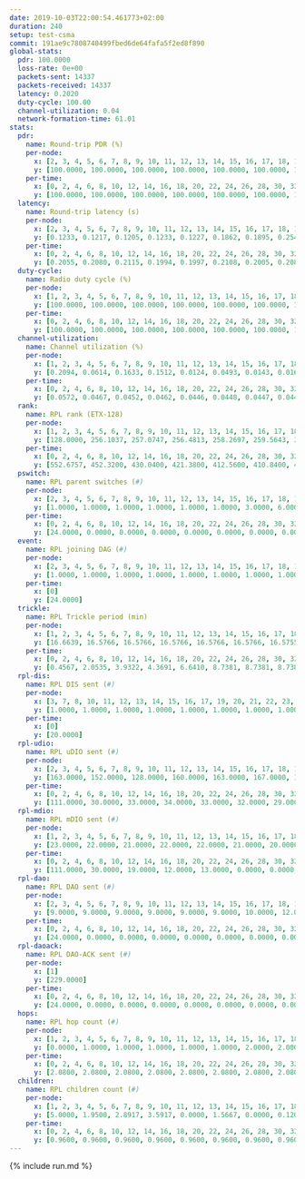 ```yaml
---
date: 2019-10-03T22:00:54.461773+02:00
duration: 240
setup: test-csma
commit: 191ae9c7808740499fbed6de64fafa5f2ed8f890
global-stats:
  pdr: 100.0000
  loss-rate: 0e+00
  packets-sent: 14337
  packets-received: 14337
  latency: 0.2020
  duty-cycle: 100.00
  channel-utilization: 0.04
  network-formation-time: 61.01
stats:
  pdr:
    name: Round-trip PDR (%)
    per-node:
      x: [2, 3, 4, 5, 6, 7, 8, 9, 10, 11, 12, 13, 14, 15, 16, 17, 18, 19, 20, 21, 22, 23, 24, 25]
      y: [100.0000, 100.0000, 100.0000, 100.0000, 100.0000, 100.0000, 100.0000, 100.0000, 100.0000, 100.0000, 100.0000, 100.0000, 100.0000, 100.0000, 100.0000, 100.0000, 100.0000, 100.0000, 100.0000, 100.0000, 100.0000, 100.0000, 100.0000, 100.0000]
    per-time:
      x: [0, 2, 4, 6, 8, 10, 12, 14, 16, 18, 20, 22, 24, 26, 28, 30, 32, 34, 36, 38, 40, 42, 44, 46, 48, 50, 52, 54, 56, 58, 60, 62, 64, 66, 68, 70, 72, 74, 76, 78, 80, 82, 84, 86, 88, 90, 92, 94, 96, 98, 100, 102, 104, 106, 108, 110, 112, 114, 116, 118, 120, 122, 124, 126, 128, 130, 132, 134, 136, 138, 140, 142, 144, 146, 148, 150, 152, 154, 156, 158, 160, 162, 164, 166, 168, 170, 172, 174, 176, 178, 180, 182, 184, 186, 188, 190, 192, 194, 196, 198, 200, 202, 204, 206, 208, 210, 212, 214, 216, 218, 220, 222, 224, 226, 228, 230, 232, 234, 236, 238]
      y: [100.0000, 100.0000, 100.0000, 100.0000, 100.0000, 100.0000, 100.0000, 100.0000, 100.0000, 100.0000, 100.0000, 100.0000, 100.0000, 100.0000, 100.0000, 100.0000, 100.0000, 100.0000, 100.0000, 100.0000, 100.0000, 100.0000, 100.0000, 100.0000, 100.0000, 100.0000, 100.0000, 100.0000, 100.0000, 100.0000, 100.0000, 100.0000, 100.0000, 100.0000, 100.0000, 100.0000, 100.0000, 100.0000, 100.0000, 100.0000, 100.0000, 100.0000, 100.0000, 100.0000, 100.0000, 100.0000, 100.0000, 100.0000, 100.0000, 100.0000, 100.0000, 100.0000, 100.0000, 100.0000, 100.0000, 100.0000, 100.0000, 100.0000, 100.0000, 100.0000, 100.0000, 100.0000, 100.0000, 100.0000, 100.0000, 100.0000, 100.0000, 100.0000, 100.0000, 100.0000, 100.0000, 100.0000, 100.0000, 100.0000, 100.0000, 100.0000, 100.0000, 100.0000, 100.0000, 100.0000, 100.0000, 100.0000, 100.0000, 100.0000, 100.0000, 100.0000, 100.0000, 100.0000, 100.0000, 100.0000, 100.0000, 100.0000, 100.0000, 100.0000, 100.0000, 100.0000, 100.0000, 100.0000, 100.0000, 100.0000, 100.0000, 100.0000, 100.0000, 100.0000, 100.0000, 100.0000, 100.0000, 100.0000, 100.0000, 100.0000, 100.0000, 100.0000, 100.0000, 100.0000, 100.0000, 100.0000, 100.0000, 100.0000, 100.0000, 100.0000]
  latency:
    name: Round-trip latency (s)
    per-node:
      x: [2, 3, 4, 5, 6, 7, 8, 9, 10, 11, 12, 13, 14, 15, 16, 17, 18, 19, 20, 21, 22, 23, 24, 25]
      y: [0.1233, 0.1217, 0.1205, 0.1233, 0.1227, 0.1862, 0.1895, 0.2548, 0.1871, 0.1983, 0.1921, 0.1891, 0.2575, 0.1902, 0.1865, 0.1921, 0.1893, 0.2597, 0.2602, 0.2632, 0.2611, 0.2613, 0.2634, 0.2640]
    per-time:
      x: [0, 2, 4, 6, 8, 10, 12, 14, 16, 18, 20, 22, 24, 26, 28, 30, 32, 34, 36, 38, 40, 42, 44, 46, 48, 50, 52, 54, 56, 58, 60, 62, 64, 66, 68, 70, 72, 74, 76, 78, 80, 82, 84, 86, 88, 90, 92, 94, 96, 98, 100, 102, 104, 106, 108, 110, 112, 114, 116, 118, 120, 122, 124, 126, 128, 130, 132, 134, 136, 138, 140, 142, 144, 146, 148, 150, 152, 154, 156, 158, 160, 162, 164, 166, 168, 170, 172, 174, 176, 178, 180, 182, 184, 186, 188, 190, 192, 194, 196, 198, 200, 202, 204, 206, 208, 210, 212, 214, 216, 218, 220, 222, 224, 226, 228, 230, 232, 234, 236, 238]
      y: [0.2055, 0.2080, 0.2115, 0.1994, 0.1997, 0.2108, 0.2005, 0.2082, 0.2040, 0.2191, 0.2016, 0.1938, 0.2141, 0.2102, 0.1993, 0.2021, 0.2010, 0.2133, 0.2042, 0.2134, 0.1997, 0.2152, 0.1999, 0.2140, 0.2088, 0.2060, 0.2089, 0.2089, 0.1971, 0.2061, 0.2026, 0.2042, 0.1948, 0.1954, 0.2061, 0.1976, 0.1951, 0.2056, 0.2028, 0.2016, 0.1998, 0.2066, 0.2029, 0.2022, 0.2046, 0.2008, 0.2017, 0.1966, 0.2050, 0.2012, 0.1956, 0.2011, 0.2059, 0.1953, 0.1994, 0.2019, 0.1893, 0.2132, 0.2087, 0.1936, 0.2089, 0.2104, 0.2093, 0.2048, 0.2053, 0.1958, 0.1972, 0.2044, 0.1998, 0.2025, 0.1916, 0.1989, 0.2159, 0.2090, 0.2029, 0.2031, 0.1975, 0.2014, 0.1979, 0.1952, 0.1974, 0.1936, 0.1926, 0.1980, 0.2021, 0.2022, 0.1983, 0.1906, 0.1967, 0.1979, 0.2023, 0.1939, 0.1980, 0.1998, 0.1891, 0.2044, 0.2018, 0.1993, 0.2002, 0.1947, 0.1925, 0.2025, 0.2006, 0.1987, 0.2027, 0.2024, 0.1998, 0.1990, 0.1964, 0.2028, 0.1920, 0.1961, 0.2087, 0.1950, 0.1930, 0.2051, 0.2135, 0.2112, 0.1965, 0.2121]
  duty-cycle:
    name: Radio duty cycle (%)
    per-node:
      x: [1, 2, 3, 4, 5, 6, 7, 8, 9, 10, 11, 12, 13, 14, 15, 16, 17, 18, 19, 20, 21, 22, 23, 24, 25]
      y: [100.0000, 100.0000, 100.0000, 100.0000, 100.0000, 100.0000, 100.0000, 100.0000, 100.0000, 100.0000, 100.0000, 100.0000, 100.0000, 100.0000, 100.0000, 100.0000, 100.0000, 100.0000, 100.0000, 100.0000, 100.0000, 100.0000, 100.0000, 100.0000, 100.0000]
    per-time:
      x: [0, 2, 4, 6, 8, 10, 12, 14, 16, 18, 20, 22, 24, 26, 28, 30, 32, 34, 36, 38, 40, 42, 44, 46, 48, 50, 52, 54, 56, 58, 60, 62, 64, 66, 68, 70, 72, 74, 76, 78, 80, 82, 84, 86, 88, 90, 92, 94, 96, 98, 100, 102, 104, 106, 108, 110, 112, 114, 116, 118, 120, 122, 124, 126, 128, 130, 132, 134, 136, 138, 140, 142, 144, 146, 148, 150, 152, 154, 156, 158, 160, 162, 164, 166, 168, 170, 172, 174, 176, 178, 180, 182, 184, 186, 188, 190, 192, 194, 196, 198, 200, 202, 204, 206, 208, 210, 212, 214, 216, 218, 220, 222, 224, 226, 228, 230, 232, 234, 236, 238, 240]
      y: [100.0000, 100.0000, 100.0000, 100.0000, 100.0000, 100.0000, 100.0000, 100.0000, 100.0000, 100.0000, 100.0000, 100.0000, 100.0000, 100.0000, 100.0000, 100.0000, 100.0000, 100.0000, 100.0000, 100.0000, 100.0000, 100.0000, 100.0000, 100.0000, 100.0000, 100.0000, 100.0000, 100.0000, 100.0000, 100.0000, 100.0000, 100.0000, 100.0000, 100.0000, 100.0000, 100.0000, 100.0000, 100.0000, 100.0000, 100.0000, 100.0000, 100.0000, 100.0000, 100.0000, 100.0000, 100.0000, 100.0000, 100.0000, 100.0000, 100.0000, 100.0000, 100.0000, 100.0000, 100.0000, 100.0000, 100.0000, 100.0000, 100.0000, 100.0000, 100.0000, 100.0000, 100.0000, 100.0000, 100.0000, 100.0000, 100.0000, 100.0000, 100.0000, 100.0000, 100.0000, 100.0000, 100.0000, 100.0000, 100.0000, 100.0000, 100.0000, 100.0000, 100.0000, 100.0000, 100.0000, 100.0000, 100.0000, 100.0000, 100.0000, 100.0000, 100.0000, 100.0000, 100.0000, 100.0000, 100.0000, 100.0000, 100.0000, 100.0000, 100.0000, 100.0000, 100.0000, 100.0000, 100.0000, 100.0000, 100.0000, 100.0000, 100.0000, 100.0000, 100.0000, 100.0000, 100.0000, 100.0000, 100.0000, 100.0000, 100.0000, 100.0000, 100.0000, 100.0000, 100.0000, 100.0000, 100.0000, 100.0000, 100.0000, 100.0000, 100.0000, null]
  channel-utilization:
    name: Channel utilization (%)
    per-node:
      x: [1, 2, 3, 4, 5, 6, 7, 8, 9, 10, 11, 12, 13, 14, 15, 16, 17, 18, 19, 20, 21, 22, 23, 24, 25]
      y: [0.2094, 0.0614, 0.1633, 0.1512, 0.0124, 0.0493, 0.0143, 0.0166, 0.0137, 0.0401, 0.0190, 0.0244, 0.0303, 0.0140, 0.0252, 0.0584, 0.0207, 0.0949, 0.0150, 0.0144, 0.0140, 0.0140, 0.0161, 0.0141, 0.0142]
    per-time:
      x: [0, 2, 4, 6, 8, 10, 12, 14, 16, 18, 20, 22, 24, 26, 28, 30, 32, 34, 36, 38, 40, 42, 44, 46, 48, 50, 52, 54, 56, 58, 60, 62, 64, 66, 68, 70, 72, 74, 76, 78, 80, 82, 84, 86, 88, 90, 92, 94, 96, 98, 100, 102, 104, 106, 108, 110, 112, 114, 116, 118, 120, 122, 124, 126, 128, 130, 132, 134, 136, 138, 140, 142, 144, 146, 148, 150, 152, 154, 156, 158, 160, 162, 164, 166, 168, 170, 172, 174, 176, 178, 180, 182, 184, 186, 188, 190, 192, 194, 196, 198, 200, 202, 204, 206, 208, 210, 212, 214, 216, 218, 220, 222, 224, 226, 228, 230, 232, 234, 236, 238, 240]
      y: [0.0572, 0.0467, 0.0452, 0.0462, 0.0446, 0.0448, 0.0447, 0.0449, 0.0438, 0.0490, 0.0460, 0.0416, 0.0428, 0.0484, 0.0544, 0.0435, 0.0449, 0.0442, 0.0465, 0.0417, 0.0441, 0.0430, 0.0438, 0.0461, 0.0456, 0.0447, 0.0448, 0.0464, 0.0480, 0.0474, 0.0445, 0.0451, 0.0454, 0.0442, 0.0450, 0.0438, 0.0426, 0.0430, 0.0458, 0.0429, 0.0442, 0.0433, 0.0490, 0.0489, 0.0443, 0.0475, 0.0433, 0.0441, 0.0433, 0.0465, 0.0440, 0.0402, 0.0450, 0.0433, 0.0454, 0.0434, 0.0462, 0.0481, 0.0470, 0.0441, 0.0443, 0.0458, 0.0450, 0.0458, 0.0447, 0.0430, 0.0400, 0.0431, 0.0452, 0.0440, 0.0442, 0.0471, 0.0440, 0.0451, 0.0457, 0.0449, 0.0404, 0.0449, 0.0462, 0.0439, 0.0415, 0.0452, 0.0437, 0.0420, 0.0449, 0.0509, 0.0467, 0.0444, 0.0418, 0.0452, 0.0444, 0.0463, 0.0420, 0.0421, 0.0452, 0.0435, 0.0427, 0.0468, 0.0407, 0.0448, 0.0481, 0.0434, 0.0430, 0.0428, 0.0441, 0.0427, 0.0459, 0.0420, 0.0443, 0.0427, 0.0416, 0.0441, 0.0436, 0.0459, 0.0479, 0.0417, 0.0472, 0.0477, 0.0471, 0.0411, null]
  rank:
    name: RPL rank (ETX-128)
    per-node:
      x: [1, 2, 3, 4, 5, 6, 7, 8, 9, 10, 11, 12, 13, 14, 15, 16, 17, 18, 19, 20, 21, 22, 23, 24, 25]
      y: [128.0000, 256.1037, 257.0747, 256.4813, 258.2697, 259.5643, 388.0373, 390.3580, 517.8415, 387.4440, 444.2438, 391.5496, 388.0207, 520.3171, 402.8465, 392.3361, 398.2905, 396.8631, 530.9672, 521.6449, 531.9095, 519.0207, 534.0996, 531.1245, 530.5145]
    per-time:
      x: [0, 2, 4, 6, 8, 10, 12, 14, 16, 18, 20, 22, 24, 26, 28, 30, 32, 34, 36, 38, 40, 42, 44, 46, 48, 50, 52, 54, 56, 58, 60, 62, 64, 66, 68, 70, 72, 74, 76, 78, 80, 82, 84, 86, 88, 90, 92, 94, 96, 98, 100, 102, 104, 106, 108, 110, 112, 114, 116, 118, 120, 122, 124, 126, 128, 130, 132, 134, 136, 138, 140, 142, 144, 146, 148, 150, 152, 154, 156, 158, 160, 162, 164, 166, 168, 170, 172, 174, 176, 178, 180, 182, 184, 186, 188, 190, 192, 194, 196, 198, 200, 202, 204, 206, 208, 210, 212, 214, 216, 218, 220, 222, 224, 226, 228, 230, 232, 234, 236, 238, 240]
      y: [552.6757, 452.3200, 430.0400, 421.3800, 412.5600, 410.8400, 407.9200, 405.8000, 406.8800, 408.9000, 407.4600, 405.3600, 404.0000, 408.1400, 407.2000, 405.2800, 406.7400, 406.5200, 405.2000, 408.1200, 406.6400, 406.6400, 406.8600, 408.9200, 407.2400, 408.1400, 406.9400, 407.3529, 403.0600, 403.4600, 404.4706, 401.4800, 402.6600, 401.8600, 402.7800, 403.1200, 408.1200, 405.2200, 403.9000, 404.4200, 405.4600, 406.9600, 404.2400, 405.8400, 406.3400, 409.8824, 408.7255, 403.6200, 404.8627, 406.1400, 407.2400, 403.8600, 403.6600, 403.0600, 405.5882, 403.6000, 403.6275, 404.4902, 399.6200, 399.9400, 398.7800, 401.0600, 399.9800, 400.5294, 399.7600, 397.3800, 397.9200, 397.6000, 399.2400, 399.4200, 399.4600, 399.2800, 399.6200, 401.8039, 404.9038, 402.1200, 402.9200, 401.7800, 402.5000, 407.0784, 405.9608, 405.4706, 402.6800, 401.7200, 403.0400, 402.4400, 403.2400, 402.3800, 403.2400, 405.3137, 404.6863, 401.0800, 401.3000, 400.2400, 398.8600, 399.0400, 399.7400, 399.0200, 402.3922, 398.5000, 399.8000, 398.7400, 399.4200, 397.1000, 397.4800, 397.4200, 399.8800, 400.5000, 401.4600, 398.5200, 397.0784, 397.4400, 398.5600, 400.5200, 401.8000, 401.8000, 400.3529, 400.7000, 407.1296, 397.3200, null]
  pswitch:
    name: RPL parent switches (#)
    per-node:
      x: [2, 3, 4, 5, 6, 7, 8, 9, 10, 11, 12, 13, 14, 15, 16, 17, 18, 19, 20, 21, 22, 23, 24, 25]
      y: [1.0000, 1.0000, 1.0000, 1.0000, 1.0000, 1.0000, 3.0000, 6.0000, 1.0000, 2.0000, 2.0000, 1.0000, 6.0000, 1.0000, 1.0000, 1.0000, 1.0000, 4.0000, 5.0000, 3.0000, 2.0000, 1.0000, 1.0000, 1.0000]
    per-time:
      x: [0, 2, 4, 6, 8, 10, 12, 14, 16, 18, 20, 22, 24, 26, 28, 30, 32, 34, 36, 38, 40, 42, 44, 46, 48, 50, 52, 54, 56, 58, 60, 62, 64, 66, 68, 70, 72, 74, 76, 78, 80, 82, 84, 86, 88, 90, 92, 94, 96, 98, 100, 102, 104, 106, 108, 110, 112, 114, 116, 118, 120, 122, 124, 126, 128, 130, 132, 134, 136, 138, 140, 142, 144, 146, 148, 150, 152, 154, 156, 158, 160, 162, 164, 166, 168, 170, 172, 174, 176, 178, 180, 182, 184, 186, 188, 190, 192, 194, 196, 198, 200, 202, 204, 206, 208, 210, 212, 214, 216, 218, 220, 222, 224, 226, 228, 230, 232, 234, 236]
      y: [24.0000, 0.0000, 0.0000, 0.0000, 0.0000, 0.0000, 0.0000, 0.0000, 0.0000, 0.0000, 0.0000, 0.0000, 0.0000, 0.0000, 0.0000, 0.0000, 0.0000, 0.0000, 0.0000, 0.0000, 0.0000, 0.0000, 0.0000, 0.0000, 0.0000, 0.0000, 0.0000, 1.0000, 0.0000, 0.0000, 1.0000, 0.0000, 0.0000, 0.0000, 0.0000, 0.0000, 0.0000, 0.0000, 0.0000, 0.0000, 0.0000, 0.0000, 0.0000, 0.0000, 0.0000, 1.0000, 1.0000, 0.0000, 1.0000, 0.0000, 0.0000, 0.0000, 0.0000, 0.0000, 1.0000, 0.0000, 1.0000, 1.0000, 0.0000, 0.0000, 0.0000, 0.0000, 0.0000, 1.0000, 0.0000, 0.0000, 0.0000, 0.0000, 0.0000, 0.0000, 0.0000, 0.0000, 0.0000, 1.0000, 2.0000, 0.0000, 0.0000, 0.0000, 0.0000, 1.0000, 1.0000, 1.0000, 0.0000, 0.0000, 0.0000, 0.0000, 0.0000, 0.0000, 0.0000, 1.0000, 1.0000, 0.0000, 0.0000, 0.0000, 0.0000, 0.0000, 0.0000, 0.0000, 1.0000, 0.0000, 0.0000, 0.0000, 0.0000, 0.0000, 0.0000, 0.0000, 0.0000, 0.0000, 0.0000, 0.0000, 1.0000, 0.0000, 0.0000, 0.0000, 0.0000, 0.0000, 1.0000, 0.0000, 4.0000]
  event:
    name: RPL joining DAG (#)
    per-node:
      x: [2, 3, 4, 5, 6, 7, 8, 9, 10, 11, 12, 13, 14, 15, 16, 17, 18, 19, 20, 21, 22, 23, 24, 25]
      y: [1.0000, 1.0000, 1.0000, 1.0000, 1.0000, 1.0000, 1.0000, 1.0000, 1.0000, 1.0000, 1.0000, 1.0000, 1.0000, 1.0000, 1.0000, 1.0000, 1.0000, 1.0000, 1.0000, 1.0000, 1.0000, 1.0000, 1.0000, 1.0000]
    per-time:
      x: [0]
      y: [24.0000]
  trickle:
    name: RPL Trickle period (min)
    per-node:
      x: [1, 2, 3, 4, 5, 6, 7, 8, 9, 10, 11, 12, 13, 14, 15, 16, 17, 18, 19, 20, 21, 22, 23, 24, 25]
      y: [16.6639, 16.5766, 16.5766, 16.5766, 16.5766, 16.5766, 16.5755, 16.5469, 16.5494, 16.5755, 16.5431, 16.5792, 16.5392, 16.5488, 16.5392, 16.5392, 16.5392, 16.5296, 16.5412, 16.5406, 16.5304, 16.5290, 16.5251, 16.5248, 16.5248]
    per-time:
      x: [0, 2, 4, 6, 8, 10, 12, 14, 16, 18, 20, 22, 24, 26, 28, 30, 32, 34, 36, 38, 40, 42, 44, 46, 48, 50, 52, 54, 56, 58, 60, 62, 64, 66, 68, 70, 72, 74, 76, 78, 80, 82, 84, 86, 88, 90, 92, 94, 96, 98, 100, 102, 104, 106, 108, 110, 112, 114, 116, 118, 120, 122, 124, 126, 128, 130, 132, 134, 136, 138, 140, 142, 144, 146, 148, 150, 152, 154, 156, 158, 160, 162, 164, 166, 168, 170, 172, 174, 176, 178, 180, 182, 184, 186, 188, 190, 192, 194, 196, 198, 200, 202, 204, 206, 208, 210, 212, 214, 216, 218, 220, 222, 224, 226, 228, 230, 232, 234, 236, 238, 240]
      y: [0.4567, 2.0535, 3.9322, 4.3691, 6.6410, 8.7381, 8.7381, 8.7381, 10.3110, 17.4763, 17.4763, 17.4763, 17.4763, 17.4763, 17.4763, 17.4763, 17.4763, 17.4763, 17.4763, 17.4763, 17.4763, 17.4763, 17.4763, 17.4763, 17.4763, 17.4763, 17.4763, 17.4763, 17.4763, 17.4763, 17.4763, 17.4763, 17.4763, 17.4763, 17.4763, 17.4763, 17.4763, 17.4763, 17.4763, 17.4763, 17.4763, 17.4763, 17.4763, 17.4763, 17.4763, 17.4763, 17.4763, 17.4763, 17.4763, 17.4763, 17.4763, 17.4763, 17.4763, 17.4763, 17.4763, 17.4763, 17.4763, 17.4763, 17.4763, 17.4763, 17.4763, 17.4763, 17.4763, 17.4763, 17.4763, 17.4763, 17.4763, 17.4763, 17.4763, 17.4763, 17.4763, 17.4763, 17.4763, 17.4763, 17.4763, 17.4763, 17.4763, 17.4763, 17.4763, 17.4763, 17.4763, 17.4763, 17.4763, 17.4763, 17.4763, 17.4763, 17.4763, 17.4763, 17.4763, 17.4763, 17.4763, 17.4763, 17.4763, 17.4763, 17.4763, 17.4763, 17.4763, 17.4763, 17.4763, 17.4763, 17.4763, 17.4763, 17.4763, 17.4763, 17.4763, 17.4763, 17.4763, 17.4763, 17.4763, 17.4763, 17.4763, 17.4763, 17.4763, 17.4763, 17.4763, 17.4763, 17.4763, 17.4763, 17.4763, 17.4763, null]
  rpl-dis:
    name: RPL DIS sent (#)
    per-node:
      x: [3, 7, 8, 10, 11, 12, 13, 14, 15, 16, 17, 19, 20, 21, 22, 23, 24, 25]
      y: [1.0000, 1.0000, 1.0000, 1.0000, 1.0000, 1.0000, 1.0000, 1.0000, 1.0000, 1.0000, 1.0000, 1.0000, 1.0000, 2.0000, 1.0000, 1.0000, 1.0000, 2.0000]
    per-time:
      x: [0]
      y: [20.0000]
  rpl-udio:
    name: RPL uDIO sent (#)
    per-node:
      x: [2, 3, 4, 5, 6, 7, 8, 9, 10, 11, 12, 13, 14, 15, 16, 17, 18, 19, 20, 21, 22, 23, 24, 25]
      y: [163.0000, 152.0000, 128.0000, 160.0000, 163.0000, 167.0000, 169.0000, 173.0000, 164.0000, 160.0000, 166.0000, 166.0000, 175.0000, 167.0000, 166.0000, 166.0000, 149.0000, 165.0000, 164.0000, 173.0000, 171.0000, 163.0000, 165.0000, 164.0000]
    per-time:
      x: [0, 2, 4, 6, 8, 10, 12, 14, 16, 18, 20, 22, 24, 26, 28, 30, 32, 34, 36, 38, 40, 42, 44, 46, 48, 50, 52, 54, 56, 58, 60, 62, 64, 66, 68, 70, 72, 74, 76, 78, 80, 82, 84, 86, 88, 90, 92, 94, 96, 98, 100, 102, 104, 106, 108, 110, 112, 114, 116, 118, 120, 122, 124, 126, 128, 130, 132, 134, 136, 138, 140, 142, 144, 146, 148, 150, 152, 154, 156, 158, 160, 162, 164, 166, 168, 170, 172, 174, 176, 178, 180, 182, 184, 186, 188, 190, 192, 194, 196, 198, 200, 202, 204, 206, 208, 210, 212, 214, 216, 218, 220, 222, 224, 226, 228, 230, 232, 234, 236, 238, 240]
      y: [111.0000, 30.0000, 33.0000, 34.0000, 33.0000, 32.0000, 29.0000, 36.0000, 33.0000, 32.0000, 36.0000, 34.0000, 31.0000, 32.0000, 32.0000, 33.0000, 30.0000, 34.0000, 35.0000, 28.0000, 31.0000, 33.0000, 34.0000, 31.0000, 31.0000, 30.0000, 40.0000, 27.0000, 31.0000, 32.0000, 35.0000, 34.0000, 33.0000, 35.0000, 30.0000, 30.0000, 28.0000, 31.0000, 29.0000, 33.0000, 30.0000, 33.0000, 36.0000, 29.0000, 28.0000, 31.0000, 32.0000, 31.0000, 27.0000, 34.0000, 27.0000, 30.0000, 31.0000, 36.0000, 32.0000, 31.0000, 34.0000, 32.0000, 31.0000, 28.0000, 33.0000, 33.0000, 36.0000, 37.0000, 36.0000, 30.0000, 28.0000, 31.0000, 35.0000, 32.0000, 33.0000, 35.0000, 27.0000, 35.0000, 30.0000, 29.0000, 32.0000, 35.0000, 35.0000, 33.0000, 28.0000, 33.0000, 31.0000, 30.0000, 35.0000, 33.0000, 32.0000, 36.0000, 31.0000, 30.0000, 30.0000, 34.0000, 31.0000, 30.0000, 33.0000, 34.0000, 29.0000, 32.0000, 35.0000, 34.0000, 33.0000, 33.0000, 30.0000, 25.0000, 32.0000, 36.0000, 32.0000, 30.0000, 31.0000, 33.0000, 34.0000, 33.0000, 31.0000, 35.0000, 33.0000, 30.0000, 33.0000, 30.0000, 29.0000, 30.0000, 1.0000]
  rpl-mdio:
    name: RPL mDIO sent (#)
    per-node:
      x: [1, 2, 3, 4, 5, 6, 7, 8, 9, 10, 11, 12, 13, 14, 15, 16, 17, 18, 19, 20, 21, 22, 23, 24, 25]
      y: [23.0000, 22.0000, 21.0000, 22.0000, 22.0000, 21.0000, 20.0000, 21.0000, 20.0000, 21.0000, 20.0000, 20.0000, 21.0000, 20.0000, 20.0000, 21.0000, 22.0000, 22.0000, 20.0000, 21.0000, 21.0000, 20.0000, 20.0000, 20.0000, 20.0000]
    per-time:
      x: [0, 2, 4, 6, 8, 10, 12, 14, 16, 18, 20, 22, 24, 26, 28, 30, 32, 34, 36, 38, 40, 42, 44, 46, 48, 50, 52, 54, 56, 58, 60, 62, 64, 66, 68, 70, 72, 74, 76, 78, 80, 82, 84, 86, 88, 90, 92, 94, 96, 98, 100, 102, 104, 106, 108, 110, 112, 114, 116, 118, 120, 122, 124, 126, 128, 130, 132, 134, 136, 138, 140, 142, 144, 146, 148, 150, 152, 154, 156, 158, 160, 162, 164, 166, 168, 170, 172, 174, 176, 178, 180, 182, 184, 186, 188, 190, 192, 194, 196, 198, 200, 202, 204, 206, 208, 210, 212, 214, 216, 218, 220, 222, 224, 226, 228, 230, 232, 234, 236, 238, 240]
      y: [111.0000, 30.0000, 19.0000, 12.0000, 13.0000, 0.0000, 0.0000, 10.0000, 14.0000, 1.0000, 0.0000, 0.0000, 0.0000, 5.0000, 4.0000, 7.0000, 7.0000, 2.0000, 0.0000, 0.0000, 0.0000, 0.0000, 4.0000, 7.0000, 8.0000, 5.0000, 1.0000, 0.0000, 0.0000, 0.0000, 3.0000, 6.0000, 6.0000, 6.0000, 3.0000, 1.0000, 0.0000, 0.0000, 0.0000, 3.0000, 7.0000, 5.0000, 5.0000, 5.0000, 0.0000, 0.0000, 0.0000, 0.0000, 4.0000, 7.0000, 5.0000, 6.0000, 3.0000, 0.0000, 0.0000, 0.0000, 1.0000, 8.0000, 6.0000, 5.0000, 4.0000, 1.0000, 0.0000, 0.0000, 0.0000, 1.0000, 6.0000, 5.0000, 9.0000, 4.0000, 0.0000, 0.0000, 0.0000, 0.0000, 1.0000, 10.0000, 5.0000, 6.0000, 3.0000, 0.0000, 0.0000, 0.0000, 0.0000, 4.0000, 8.0000, 5.0000, 5.0000, 3.0000, 0.0000, 0.0000, 0.0000, 0.0000, 6.0000, 5.0000, 8.0000, 3.0000, 3.0000, 0.0000, 0.0000, 0.0000, 3.0000, 6.0000, 6.0000, 7.0000, 3.0000, 0.0000, 0.0000, 0.0000, 0.0000, 4.0000, 5.0000, 7.0000, 5.0000, 4.0000, 0.0000, 0.0000, 0.0000, 0.0000, 3.0000, 7.0000, 1.0000]
  rpl-dao:
    name: RPL DAO sent (#)
    per-node:
      x: [2, 3, 4, 5, 6, 7, 8, 9, 10, 11, 12, 13, 14, 15, 16, 17, 18, 19, 20, 21, 22, 23, 24, 25]
      y: [9.0000, 9.0000, 9.0000, 9.0000, 9.0000, 9.0000, 10.0000, 12.0000, 9.0000, 10.0000, 9.0000, 9.0000, 12.0000, 9.0000, 9.0000, 9.0000, 9.0000, 10.0000, 11.0000, 10.0000, 10.0000, 9.0000, 9.0000, 9.0000]
    per-time:
      x: [0, 2, 4, 6, 8, 10, 12, 14, 16, 18, 20, 22, 24, 26, 28, 30, 32, 34, 36, 38, 40, 42, 44, 46, 48, 50, 52, 54, 56, 58, 60, 62, 64, 66, 68, 70, 72, 74, 76, 78, 80, 82, 84, 86, 88, 90, 92, 94, 96, 98, 100, 102, 104, 106, 108, 110, 112, 114, 116, 118, 120, 122, 124, 126, 128, 130, 132, 134, 136, 138, 140, 142, 144, 146, 148, 150, 152, 154, 156, 158, 160, 162, 164, 166, 168, 170, 172, 174, 176, 178, 180, 182, 184, 186, 188, 190, 192, 194, 196, 198, 200, 202, 204, 206, 208, 210, 212, 214, 216, 218, 220, 222, 224, 226, 228, 230, 232, 234, 236]
      y: [24.0000, 0.0000, 0.0000, 0.0000, 0.0000, 0.0000, 0.0000, 0.0000, 0.0000, 0.0000, 0.0000, 0.0000, 0.0000, 0.0000, 24.0000, 0.0000, 0.0000, 0.0000, 0.0000, 0.0000, 0.0000, 0.0000, 0.0000, 0.0000, 0.0000, 0.0000, 0.0000, 1.0000, 22.0000, 1.0000, 1.0000, 0.0000, 0.0000, 0.0000, 0.0000, 0.0000, 0.0000, 0.0000, 0.0000, 0.0000, 0.0000, 0.0000, 14.0000, 9.0000, 0.0000, 1.0000, 1.0000, 0.0000, 1.0000, 0.0000, 0.0000, 0.0000, 0.0000, 0.0000, 1.0000, 0.0000, 7.0000, 15.0000, 0.0000, 1.0000, 1.0000, 0.0000, 0.0000, 1.0000, 0.0000, 0.0000, 0.0000, 0.0000, 0.0000, 1.0000, 0.0000, 21.0000, 0.0000, 1.0000, 2.0000, 0.0000, 0.0000, 1.0000, 0.0000, 1.0000, 1.0000, 1.0000, 0.0000, 0.0000, 0.0000, 15.0000, 4.0000, 1.0000, 0.0000, 1.0000, 1.0000, 1.0000, 0.0000, 0.0000, 1.0000, 0.0000, 0.0000, 0.0000, 1.0000, 9.0000, 10.0000, 1.0000, 0.0000, 1.0000, 0.0000, 0.0000, 1.0000, 0.0000, 1.0000, 0.0000, 1.0000, 0.0000, 1.0000, 4.0000, 14.0000, 0.0000, 2.0000, 1.0000, 4.0000]
  rpl-daoack:
    name: RPL DAO-ACK sent (#)
    per-node:
      x: [1]
      y: [229.0000]
    per-time:
      x: [0, 2, 4, 6, 8, 10, 12, 14, 16, 18, 20, 22, 24, 26, 28, 30, 32, 34, 36, 38, 40, 42, 44, 46, 48, 50, 52, 54, 56, 58, 60, 62, 64, 66, 68, 70, 72, 74, 76, 78, 80, 82, 84, 86, 88, 90, 92, 94, 96, 98, 100, 102, 104, 106, 108, 110, 112, 114, 116, 118, 120, 122, 124, 126, 128, 130, 132, 134, 136, 138, 140, 142, 144, 146, 148, 150, 152, 154, 156, 158, 160, 162, 164, 166, 168, 170, 172, 174, 176, 178, 180, 182, 184, 186, 188, 190, 192, 194, 196, 198, 200, 202, 204, 206, 208, 210, 212, 214, 216, 218, 220, 222, 224, 226, 228, 230, 232, 234, 236]
      y: [24.0000, 0.0000, 0.0000, 0.0000, 0.0000, 0.0000, 0.0000, 0.0000, 0.0000, 0.0000, 0.0000, 0.0000, 0.0000, 0.0000, 24.0000, 0.0000, 0.0000, 0.0000, 0.0000, 0.0000, 0.0000, 0.0000, 0.0000, 0.0000, 0.0000, 0.0000, 0.0000, 1.0000, 22.0000, 1.0000, 1.0000, 0.0000, 0.0000, 0.0000, 0.0000, 0.0000, 0.0000, 0.0000, 0.0000, 0.0000, 0.0000, 0.0000, 14.0000, 9.0000, 0.0000, 1.0000, 1.0000, 0.0000, 1.0000, 0.0000, 0.0000, 0.0000, 0.0000, 0.0000, 1.0000, 0.0000, 7.0000, 15.0000, 0.0000, 1.0000, 1.0000, 0.0000, 0.0000, 1.0000, 0.0000, 0.0000, 0.0000, 0.0000, 0.0000, 1.0000, 0.0000, 21.0000, 0.0000, 1.0000, 2.0000, 0.0000, 0.0000, 1.0000, 0.0000, 1.0000, 1.0000, 1.0000, 0.0000, 0.0000, 0.0000, 15.0000, 4.0000, 1.0000, 0.0000, 1.0000, 1.0000, 1.0000, 0.0000, 0.0000, 1.0000, 0.0000, 0.0000, 0.0000, 1.0000, 9.0000, 10.0000, 1.0000, 0.0000, 1.0000, 0.0000, 0.0000, 1.0000, 0.0000, 1.0000, 0.0000, 1.0000, 0.0000, 1.0000, 4.0000, 14.0000, 0.0000, 2.0000, 1.0000, 4.0000]
  hops:
    name: RPL hop count (#)
    per-node:
      x: [1, 2, 3, 4, 5, 6, 7, 8, 9, 10, 11, 12, 13, 14, 15, 16, 17, 18, 19, 20, 21, 22, 23, 24, 25]
      y: [0.0000, 1.0000, 1.0000, 1.0000, 1.0000, 1.0000, 2.0000, 2.0000, 3.0000, 2.0000, 2.0000, 2.0000, 2.0000, 3.0000, 2.0000, 2.0000, 2.0000, 2.0000, 3.0000, 3.0000, 3.0000, 3.0000, 3.0000, 3.0000, 3.0000]
    per-time:
      x: [0, 2, 4, 6, 8, 10, 12, 14, 16, 18, 20, 22, 24, 26, 28, 30, 32, 34, 36, 38, 40, 42, 44, 46, 48, 50, 52, 54, 56, 58, 60, 62, 64, 66, 68, 70, 72, 74, 76, 78, 80, 82, 84, 86, 88, 90, 92, 94, 96, 98, 100, 102, 104, 106, 108, 110, 112, 114, 116, 118, 120, 122, 124, 126, 128, 130, 132, 134, 136, 138, 140, 142, 144, 146, 148, 150, 152, 154, 156, 158, 160, 162, 164, 166, 168, 170, 172, 174, 176, 178, 180, 182, 184, 186, 188, 190, 192, 194, 196, 198, 200, 202, 204, 206, 208, 210, 212, 214, 216, 218, 220, 222, 224, 226, 228, 230, 232, 234, 236, 238]
      y: [2.0800, 2.0800, 2.0800, 2.0800, 2.0800, 2.0800, 2.0800, 2.0800, 2.0800, 2.0800, 2.0800, 2.0800, 2.0800, 2.0800, 2.0800, 2.0800, 2.0800, 2.0800, 2.0800, 2.0800, 2.0800, 2.0800, 2.0800, 2.0800, 2.0800, 2.0800, 2.0800, 2.0800, 2.0800, 2.0800, 2.0800, 2.0800, 2.0800, 2.0800, 2.0800, 2.0800, 2.0800, 2.0800, 2.0800, 2.0800, 2.0800, 2.0800, 2.0800, 2.0800, 2.0800, 2.0800, 2.0800, 2.0800, 2.0800, 2.0800, 2.0800, 2.0800, 2.0800, 2.0800, 2.0800, 2.0800, 2.0800, 2.0800, 2.0800, 2.0800, 2.0800, 2.0800, 2.0800, 2.0800, 2.0800, 2.0800, 2.0800, 2.0800, 2.0800, 2.0800, 2.0800, 2.0800, 2.0800, 2.0800, 2.0800, 2.0800, 2.0800, 2.0800, 2.0800, 2.0800, 2.0800, 2.0800, 2.0800, 2.0800, 2.0800, 2.0800, 2.0800, 2.0800, 2.0800, 2.0800, 2.0800, 2.0800, 2.0800, 2.0800, 2.0800, 2.0800, 2.0800, 2.0800, 2.0800, 2.0800, 2.0800, 2.0800, 2.0800, 2.0800, 2.0800, 2.0800, 2.0800, 2.0800, 2.0800, 2.0800, 2.0800, 2.0800, 2.0800, 2.0800, 2.0800, 2.0800, 2.0800, 2.0800, 2.0800, 2.0800]
  children:
    name: RPL children count (#)
    per-node:
      x: [1, 2, 3, 4, 5, 6, 7, 8, 9, 10, 11, 12, 13, 14, 15, 16, 17, 18, 19, 20, 21, 22, 23, 24, 25]
      y: [5.0000, 1.9500, 2.8917, 3.5917, 0.0000, 1.5667, 0.0000, 0.1208, 0.0000, 1.2583, 0.0000, 0.4833, 0.7625, 0.0000, 0.4375, 2.0125, 0.2167, 3.7083, 0.0000, 0.0000, 0.0000, 0.0000, 0.0000, 0.0000, 0.0000]
    per-time:
      x: [0, 2, 4, 6, 8, 10, 12, 14, 16, 18, 20, 22, 24, 26, 28, 30, 32, 34, 36, 38, 40, 42, 44, 46, 48, 50, 52, 54, 56, 58, 60, 62, 64, 66, 68, 70, 72, 74, 76, 78, 80, 82, 84, 86, 88, 90, 92, 94, 96, 98, 100, 102, 104, 106, 108, 110, 112, 114, 116, 118, 120, 122, 124, 126, 128, 130, 132, 134, 136, 138, 140, 142, 144, 146, 148, 150, 152, 154, 156, 158, 160, 162, 164, 166, 168, 170, 172, 174, 176, 178, 180, 182, 184, 186, 188, 190, 192, 194, 196, 198, 200, 202, 204, 206, 208, 210, 212, 214, 216, 218, 220, 222, 224, 226, 228, 230, 232, 234, 236, 238]
      y: [0.9600, 0.9600, 0.9600, 0.9600, 0.9600, 0.9600, 0.9600, 0.9600, 0.9600, 0.9600, 0.9600, 0.9600, 0.9600, 0.9600, 0.9600, 0.9600, 0.9600, 0.9600, 0.9600, 0.9600, 0.9600, 0.9600, 0.9600, 0.9600, 0.9600, 0.9600, 0.9600, 0.9600, 0.9600, 0.9600, 0.9600, 0.9600, 0.9600, 0.9600, 0.9600, 0.9600, 0.9600, 0.9600, 0.9600, 0.9600, 0.9600, 0.9600, 0.9600, 0.9600, 0.9600, 0.9600, 0.9600, 0.9600, 0.9600, 0.9600, 0.9600, 0.9600, 0.9600, 0.9600, 0.9600, 0.9600, 0.9600, 0.9600, 0.9600, 0.9600, 0.9600, 0.9600, 0.9600, 0.9600, 0.9600, 0.9600, 0.9600, 0.9600, 0.9600, 0.9600, 0.9600, 0.9600, 0.9600, 0.9600, 0.9600, 0.9600, 0.9600, 0.9600, 0.9600, 0.9600, 0.9600, 0.9600, 0.9600, 0.9600, 0.9600, 0.9600, 0.9600, 0.9600, 0.9600, 0.9600, 0.9600, 0.9600, 0.9600, 0.9600, 0.9600, 0.9600, 0.9600, 0.9600, 0.9600, 0.9600, 0.9600, 0.9600, 0.9600, 0.9600, 0.9600, 0.9600, 0.9600, 0.9600, 0.9600, 0.9600, 0.9600, 0.9600, 0.9600, 0.9600, 0.9600, 0.9600, 0.9600, 0.9600, 0.9600, 0.9600]
---
```


{% include run.md %}
